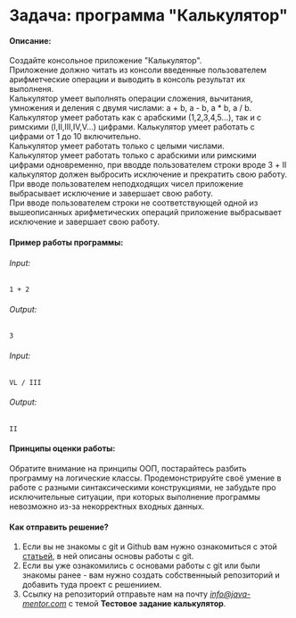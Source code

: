 # Задача: программа "Калькулятор"

#### Описание:
Создайте консольное приложение "Калькулятор".  
Приложение должно читать из консоли введенные пользователем арифметческие операции и выводить в консоль результат их выполненя.  
Калькулятор умеет выполнять операции сложения, вычитания, умножения и деления с двумя числами:
a + b, a - b, a * b, a / b.  
Калькулятор умеет работать как с арабскими (1,2,3,4,5...), так и с римскими (I,II,III,IV,V...) цифрами.
Калькулятор умеет работать с цифрами от 1 до 10 включительно.  
Калькулятор умеет работать только с целыми числами.   
Калькулятор умеет работать только с арабскими или римскими  цифрами одновременно, при вводде пользователем строки вроде 3 + II калькулятор должен выбросить исключение и прекратить свою работу.   
При вводе пользователем неподходящих чисел приложение выбрасывает исключение и завершает свою работу.  
При вводе пользователем строки не соответствующей одной из вышеописанных арифметических операций приложение выбрасывает исключение и завершает свою работу.

#### Пример работы программы:
###### Input:
`1 + 2`  
###### Output:
`3`
###### Input:
`VL / III`  
###### Output:
`II`
 
#### Принципы оценки работы:
Обратите внимание на принципы ООП, постарайтесь разбить программу на логические классы. Продемонстрируйте своё умение в работе с разными синтаксическими конструкциями, не забудьте про исключительные ситуации, при которых выполнение программы невозможно из-за некорректных входных данных. 
 
#### Как отправить решение?
1. Если вы не знакомы с git и Github вам нужно ознакомиться с этой [статьей](http://maxsite.org/page/how-to-put-your-project-on-github-com), в ней описаны основы работы с git. 
2. Если вы уже ознакомились с основами работы с git или были  знакомы ранее - вам нужно создать собственныый репозиторий и добавить туда проект с решениием.
3. Ссылку на репозиторий отправьте нам на почту *info@java-mentor.com* с темой **Тестовое задание калькулятор**.  




